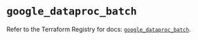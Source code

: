 # `google_dataproc_batch`

Refer to the Terraform Registry for docs: [`google_dataproc_batch`](https://registry.terraform.io/providers/hashicorp/google/6.14.1/docs/resources/dataproc_batch).
